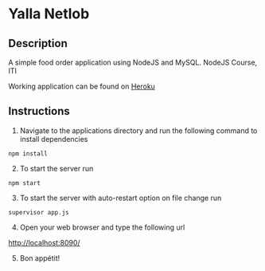 # Yalla Netlob
## Description
A simple food order application using NodeJS and MySQL. NodeJS Course, ITI

Working application can be found on [Heroku](https://yalla-netlob.herokuapp.com/)

## Instructions

1. Navigate to the applications directory and run the following command to install dependencies
```
npm install
```
2. To start the server run
```
npm start
```

3. To start the server with auto-restart option on file change run
```
supervisor app.js
```

4. Open your web browser and type the following url


[http://localhost:8090/](http://localhost:8090/)

5. Bon appétit!